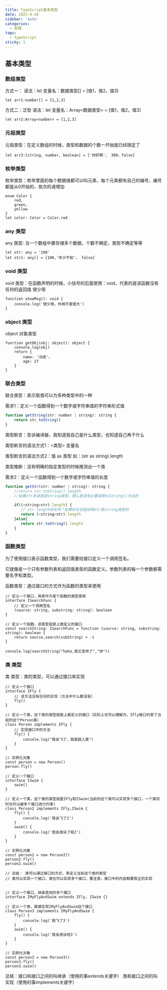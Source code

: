 ```yaml
---
title: TypeScript基本类型
date: 2023-9-28
sidebar: 'auto'
categories:
  - 前端
tags:
  - TypeScript
sticky: 1
---
```


## 基本类型

### 数组类型

方式一：
语法：let 变量名：数据类型[] = [值1，值2，值3] 

```tsx
let arr1:number[] = [1,2,3]
```

方式二：泛型
语法：let 变量名：Array<数据类型> = [值1，值2，值3]

```tsx
let arr2:Array<number> = [1,2,3]
```

### 元祖类型

元祖类型：在定义数组的时候，类型和数据的个数一开始就已经限定了

```tsx
let arr3:[string, number, boolean] = ['你好啊'， 300，false]
```

### 枚举类型

枚举类型：枚举里面的每个数据值都可以叫元素，每个元素都有自己的编号，编号都是从0开始的，依次的递增加

```tsx
enum Color {
	red,
	green,
	yellow
}
let color: Color = Color.red
```

### any 类型

any 类型: 当一个数组中要存储多个数据，个数不确定，类型不确定等等

```tsx
let str: any = '100'
let str1: any[] = [100,'年少不知'， false]
```

### void 类型

void 类型：在函数声明的时候，小括号的后面使用：void，代表的是该函数没有任何的返回值   很少用

```tsx
function showMsg(): void {
	console.log('很少用，作用不是很大')
}
```

### object 类型

object 对象类型

```tsx
function getObj(obj: object): object {
    console.log(obj)
    return {
        name: '冯成'，
        age: 27
    }
}
```

### 联合类型

联合类型：表示取值可以为多种类型中的一种

需求1：定义一个函数得到一个数字或字符串值的字符串形式值

```js
function getString(str: number | string): string {
	return str.toString()
}
```



类型断言：告诉编译器，我知道我自己是什么类型，也知道自己再干什么

类型断言的语法方式1：<类型> 变量名

类型断言的语法方式2：值 as 类型 如：(str as string).length

类型推断：没有明确的指定类型的时候推测出一个类



需求2：定义一个函数得到一个数字或字符串值的长度

```js
function getStr(str: number | string): string {
    //return str.toString().length
    //如果str本身就是string类型，那么是没有必要调用toString()方法的
    
    if((<string>str).length) {
       // str.length存在吗？如果存在也就说明str是string类型的
       return (<string>str).length       
    }else{
       return str.toString().length   	              
    }
}
```

### 函数类型

为了使用接口表示函数类型，我们需要给接口定义一个调用签名。

它就像是一个只有参数列表和返回值类型的函数定义。参数列表的每一个参数都需要名字和类型。

函数类型：通过接口的方式作为函数的类型来使用

```tsx
// 定义一个接口，用来作为某个函数的类型使用
interface ISearchFunc {
    // 定义一个调用签名
    (source: string, substring: string): boolean
}

// 定义一个函数，该类型就是上面定义的接口
const searchString: ISearchFunc = function (source: string, substring: string): boolean {
    return source,search(subString) > -1
}

console.log(searchString("haha,我又变帅了","帅"))
```

### 类 类型

类 类型：类的类型，可以通过接口来实现

```tsx
// 定义一个接口
interface IFly {
    // 该方法没有任何的实现（方法中什么都没有）
    fly()
}

// 定义一个类，这个类的类型就是上面定义的接口（实际上也可以理解为，IFly接口约束了当前的这个Person类）
class Person implements IFly {
    // 实现接口中的方法
    fly() {
        console.log("我会飞了，我是超人类")
	}
}

// 实例化对象
const person = new Person()
person.fly()

// 定义一个接口
interface ISwim {
    swim()
}

// 定义一个类，这个类的类型就是IFly和ISwim(当前的这个类可以实现多个接口，一个类同时也可以被多个接口进行约束)
class Person2 implements IFly,ISwim {
    fly() {
        console.log('我会飞了2')
	}
    swim() {
        console.log('我会游泳了啦2')
    }
}

// 实例化对象
const person2 = new Person2()
person2.fly()
person2.swim()

// 总结： 类可以通过接口的方式，来定义当前这个类的类型
// 类可以实现一个接口，类也可以实现多个接口，要注意，接口中的内容都要真正的实现


// 定义一个接口，继承其他的多个接口
interface IMyFlyAndSwim extends IFly, ISwim {}

// 定义一个类，直接实现IMyFlyAndSwim这个接口
class Person3 implements IMyFlyAndSwim {
    fly() {
        console.log('我飞了3')
	}
    swim() {
        console.log('我会游泳啦3')
    }
}

// 实例化对象
const person3 = new Person3()
person3.fly()
person3.swim()
```

总结：接口和接口之间的叫继承（使用的事extends关键字）
     类和接口之间的叫实现（使用的事implements关键字）

